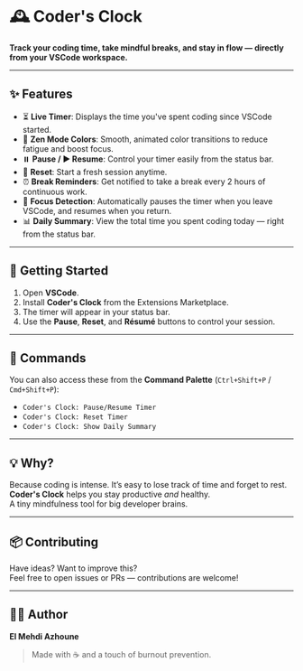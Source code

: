 # 🕰️ Coder's Clock

**Track your coding time, take mindful breaks, and stay in flow — directly from your VSCode workspace.**

---

## ✨ Features

- ⏳ **Live Timer**: Displays the time you've spent coding since VSCode started.
- 🧘 **Zen Mode Colors**: Smooth, animated color transitions to reduce fatigue and boost focus.
- ⏸️ **Pause / ▶️ Resume**: Control your timer easily from the status bar.
- 🔁 **Reset**: Start a fresh session anytime.
- ⏰ **Break Reminders**: Get notified to take a break every 2 hours of continuous work.
- 🎯 **Focus Detection**: Automatically pauses the timer when you leave VSCode, and resumes when you return.
- 📊 **Daily Summary**: View the total time you spent coding today — right from the status bar.

---

## 🚀 Getting Started

1. Open **VSCode**.
2. Install **Coder's Clock** from the Extensions Marketplace.
3. The timer will appear in your status bar.
4. Use the **Pause**, **Reset**, and **Résumé** buttons to control your session.

---

## 🔧 Commands

You can also access these from the **Command Palette** (`Ctrl+Shift+P` / `Cmd+Shift+P`):

- `Coder's Clock: Pause/Resume Timer`
- `Coder's Clock: Reset Timer`
- `Coder's Clock: Show Daily Summary`

---

## 💡 Why?

Because coding is intense. It’s easy to lose track of time and forget to rest.  
**Coder's Clock** helps you stay productive _and_ healthy.  
A tiny mindfulness tool for big developer brains.

---

## 📦 Contributing

Have ideas? Want to improve this?  
Feel free to open issues or PRs — contributions are welcome!

---

## 🧑‍💻 Author

**El Mehdi Azhoune**

> Made with ☕ and a touch of burnout prevention.
